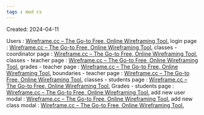 ```yaml
---
tags : mod cs
---
```

Created: 2024-04-11

Users : [Wireframe.cc – The Go-to Free, Online Wireframing Tool.](https://wireframe.cc/JBD8so) 
login page : [Wireframe.cc – The Go-to Free, Online Wireframing Tool.](https://wireframe.cc/a6uspr) 
classes - coordinator page : [Wireframe.cc – The Go-to Free, Online Wireframing Tool.](https://wireframe.cc/vSMWM0) 
classes - teacher page : [Wireframe.cc – The Go-to Free, Online Wireframing Tool.](https://wireframe.cc/kHCWuc) 
grades - teacher page : [Wireframe.cc – The Go-to Free, Online Wireframing Tool.](https://wireframe.cc/M7KDPP)
boundaries - teacher page : [Wireframe.cc – The Go-to Free, Online Wireframing Tool.](https://wireframe.cc/i6MqUm)
classes - students page : [Wireframe.cc – The Go-to Free, Online Wireframing Tool.](https://wireframe.cc/U291zz) 
Grades -  students page : [Wireframe.cc – The Go-to Free, Online Wireframing Tool.](https://wireframe.cc/OyB0Gu)
add new user modal : [Wireframe.cc – The Go-to Free, Online Wireframing Tool.](https://wireframe.cc/BE7dfm)
add new class modal : [Wireframe.cc – The Go-to Free, Online Wireframing Tool.](https://wireframe.cc/U3pTqs)
